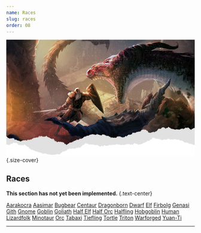 ```yaml
---
name: Races
slug: races
order: 08
---
```

![Header](./assets/img/heading.png){.size-cover}
## Races

**This section has not yet been implemented.** {.text-center}

<div class="menu-container">
    <a href="aarakocra">Aarakocra</a>
    <a href="aasimar">Aasimar</a>
    <a href="bugbear">Bugbear</a>
    <a href="centaur">Centaur</a>
    <a href="dragonborn">Dragonborn</a>
    <a href="dwarf">Dwarf</a>
    <a href="elf">Elf</a>
    <a href="firbolg">Firbolg</a>
    <a href="genasi">Genasi</a>
    <a href="gith">Gith</a>
    <a href="gnome">Gnome</a>
    <a href="goblin">Goblin</a>
    <a href="goliath">Goliath</a>
    <a href="half-elf">Half Elf</a>
    <a href="half-orc">Half Orc</a>
    <a href="halfling">Halfling</a>
    <a href="hobgoblin">Hobgoblin</a>
    <a href="human">Human</a>
    <a href="lizardfolk">Lizardfolk</a>
    <a href="minotaur">Minotaur</a>
    <a href="orc">Orc</a>
    <a href="tabaxi">Tabaxi</a>
    <a href="tiefling">Tiefling</a>
    <a href="tortle">Tortle</a>
    <a href="triton">Triton</a>
    <a href="warforged">Warforged</a>
    <a href="yuan-ti">Yuan-Ti</a>
</div>
<hr/>